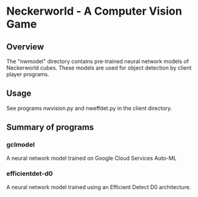 # Neckerworld - A Computer Vision Game

## Overview

The "nwmodel" directory contains pre-trained neural network models of Neckerworld cubes.
These models are used for object detection by client player programs.

## Usage

See programs nwvision.py and nweffdet.py in the client directory.

## Summary of programs

### gclmodel

A neural network model trained on Google Cloud Services Auto-ML

### efficientdet-d0

A neural network model trained using an Efficient Detect D0 architecture.


